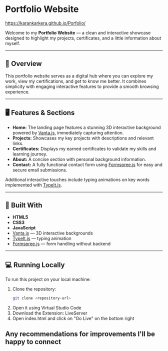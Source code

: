 # Portfolio Website

https://karankarkera.github.io/Porfolio/

Welcome to my **Portfolio Website** — a clean and interactive showcase designed to highlight my projects, certificates, and a little information about myself.

---

## 🌟 Overview

This portfolio website serves as a digital hub where you can explore my work, view my certifications, and get to know me better. It combines simplicity with engaging interactive features to provide a smooth browsing experience.

---

## 🖥️ Features & Sections

- **Home:** The landing page features a stunning 3D interactive background powered by [Vanta.js](https://github.com/tengbao/vanta), immediately capturing attention.  
- **Projects:** Showcases my key projects with descriptions and relevant links.  
- **Certificates:** Displays my earned certificates to validate my skills and learning journey.  
- **About:** A concise section with personal background information.  
- **Contact:** A fully functional contact form using [Formspree.js](https://formspree.io/) for easy and secure email submissions.

Additional interactive touches include typing animations on key words implemented with [TypeIt.js](https://typeitjs.com/).

---

## 🚀 Built With

- **HTML5**  
- **CSS3**  
- **JavaScript**  
- [Vanta.js](https://github.com/tengbao/vanta) — 3D interactive backgrounds  
- [TypeIt.js](https://typeitjs.com/) — typing animation  
- [Formspree.js](https://formspree.io/) — form handling without backend  

---

## 💻 Running Locally

To run this project on your local machine:

1. Clone the repository:  
   ```bash
   git clone <repository-url>

2. Open it using Virtual Studio Code
3. Download the Extension: LiveServer
4. Open index.html and click on "Go Live" on the bottom right

## Any recommendations for improvements I'll be happy to connect
